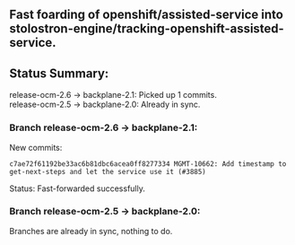 ## Fast foarding of openshift/assisted-service into stolostron-engine/tracking-openshift-assisted-service.

## Status Summary:

release-ocm-2.6 -> backplane-2.1: Picked up 1 commits.  
release-ocm-2.5 -> backplane-2.0: Already in sync.  

### Branch release-ocm-2.6 -> backplane-2.1:

New commits:

```
c7ae72f61192be33ac6b81dbc6acea0ff8277334 MGMT-10662: Add timestamp to get-next-steps and let the service use it (#3885)
```

Status: Fast-forwarded successfully.

### Branch release-ocm-2.5 -> backplane-2.0:

Branches are already in sync, nothing to do.
